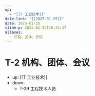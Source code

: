 ```yaml
---
up:
  - "[[T 工业技术]]"
date-link: "[[2025-01-25]]"
date: 2025-01-25
ctime-p: 2025-01-25T16:34:47
aliases:
  - 机构、团体、会议
---
```


# T-2 机构、团体、会议

- up: [[T 工业技术]]
- down:
	- T-29 工程技术人员
